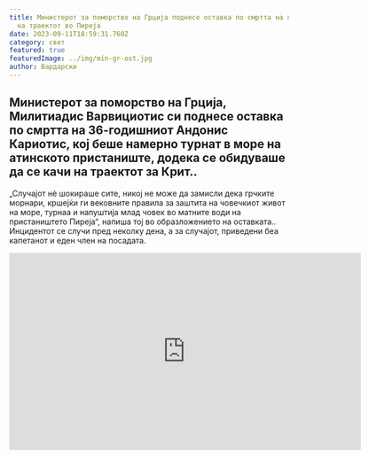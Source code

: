 ```yaml
---
title: Министерот за поморство на Грција поднесе оставка по смртта на патникот
  на траектот во Пиреја
date: 2023-09-11T18:59:31.760Z
category: свет
featured: true
featuredImage: ../img/min-gr-ost.jpg
author: Вардарски
---
```

<!--StartFragment-->

## Министерот за поморство на Грција, Милитиадис Варвициотис си поднесе оставка по смртта на 36-годишниот Андонис Кариотис, кој беше намерно турнат в море на атинското пристаниште, додека се обидуваше да се качи на траектот за Крит..



<!--EndFragment--><!--StartFragment-->

„Случајот нѐ шокираше сите, никој не може да замисли дека грчките морнари, кршејќи ги вековните правила за заштита на човечкиот живот на море, турнаа и напуштија млад човек во матните води на пристаништето Пиреја“, напиша тој во образложението на оставката.. Инцидентот се случи пред неколку дена, а за случајот, приведени беа капетанот и еден член на посадата.



<!--EndFragment--><iframe width="634" height="356" src="https://www.youtube.com/embed/kYwm8AzkQJw" title="Grecia, passeggero respinto dai marinai cade in acqua e annega: si dimette il ministro greco" frameborder="0" allow="accelerometer; autoplay; clipboard-write; encrypted-media; gyroscope; picture-in-picture; web-share" allowfullscreen></iframe>